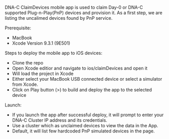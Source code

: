 DNA-C ClaimDevices mobile app is used to claim Day-0 or DNA-C supported Plug-n-Play(PnP) devices and provision it. As a first step, we are listing the uncalimed devices found by PnP service.

Prerequisite:
- MacBook 
- Xcode Version 9.3.1 (9E501)

Steps to deploy the mobile app to iOS devices:
- Clone the repo
- Open Xcode editior and navigate to ios/claimDevices and open it
- Will load the project in Xcode
- Either select your MacBook USB connected device or select a simulator from Xcode.
- Click on Play button (>) to build and deploy the app to the selected device

Launch:
- If you launch the app after successful deploy, it will prompt to enter your DNA-C Cluster IP address and its credentials.
- Use a cluster which as unclaimed devices to view the data in the App.
- Default, it will list few hardcoded PnP simulated devices in the page.
